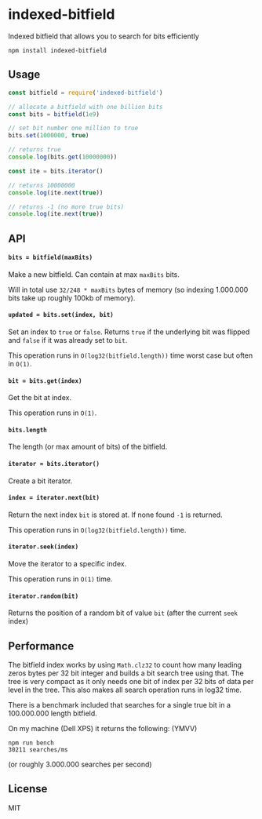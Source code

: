 # indexed-bitfield

Indexed bitfield that allows you to search for bits efficiently

```
npm install indexed-bitfield
```

## Usage

``` js
const bitfield = require('indexed-bitfield')

// allocate a bitfield with one billion bits
const bits = bitfield(1e9)

// set bit number one million to true
bits.set(1000000, true)

// returns true
console.log(bits.get(10000000))

const ite = bits.iterator()

// returns 10000000
console.log(ite.next(true))

// returns -1 (no more true bits)
console.log(ite.next(true))
```

## API

#### `bits = bitfield(maxBits)`

Make a new bitfield. Can contain at max `maxBits` bits.

Will in total use `32/248 * maxBits` bytes of memory (so indexing 1.000.000 bits take up roughly 100kb of memory).

#### `updated = bits.set(index, bit)`

Set an index to `true` or `false`. Returns `true` if the underlying bit was flipped
and `false` if it was already set to `bit`.

This operation runs in `O(log32(bitfield.length))` time worst case but often in `O(1)`.


#### `bit = bits.get(index)`

Get the bit at index.

This operation runs in `O(1)`.

#### `bits.length`

The length (or max amount of bits) of the bitfield.

#### `iterator = bits.iterator()`

Create a bit iterator.

#### `index = iterator.next(bit)`

Return the next index `bit` is stored at.
If none found `-1` is returned.

This operation runs in `O(log32(bitfield.length))` time.

#### `iterator.seek(index)`

Move the iterator to a specific index.

This operation runs in `O(1)` time.

#### `iterator.random(bit)`

Returns the position of a random bit of value `bit` (after the current `seek` index)

## Performance

The bitfield index works by using `Math.clz32` to count how many leading zeros bytes per 32 bit integer
and builds a bit search tree using that. The tree is very compact as it only needs one bit of index
per 32 bits of data per level in the tree. This also makes all search operation runs in log32 time.

There is a benchmark included that searches for a single true bit in a 100.000.000 length bitfield.

On my machine (Dell XPS) it returns the following: (YMVV)

```
npm run bench
30211 searches/ms
```

(or roughly 3.000.000 searches per second)

## License

MIT
